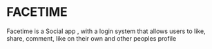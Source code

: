 # FACETIME

Facetime is a Social app , with a login system that allows users to like, share, comment, like on their own and other peoples profile


